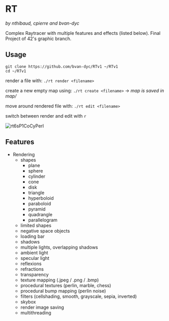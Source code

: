 # RT

*by nthibaud, cpierre and bvan-dyc*

Complex Raytracer with multiple features and effects (listed below). Final Project of 42's graphic branch.

## Usage
```
git clone https://github.com/bvan-dyc/RTv1 ~/RTv1
cd ~/RTv1
```
render a file with: 		`./rt render <filename>`

create a new empty map using:	`./rt create <filename>` -> *map is saved in map/*

move around rendered file with:	`./rt edit <filename>`

switch between render and edit with `r`

![rt6sP1CoCyPerl](https://preview.ibb.co/iYdZdH/Screen_Shot_2018_02_26_at_11_58_43.png "Render example")

## Features

- Rendering
	* shapes
		* plane
		* sphere
		* cylinder
		* cone
		* disk
		* triangle
		* hyperboloid
		* paraboloid
		* pyramid
		* quadrangle
		* parallelogram
	* limited shapes
	* negative space objects
	* loading bar
	* shadows
	* multiple lights, overlapping shadows
	* ambient light
	* specular light
	* reflexions
	* refractions
	* transparency
	* texture mapping (.jpeg / .png / .bmp)
	* procedural textures (perlin, marble, chess)
	* procedural bump mapping (perlin noise)
	* filters (cellshading, smooth, grayscale, sepia, inverted)
	* skybox
	* render image saving
	* multithreading

